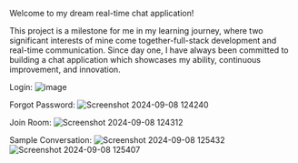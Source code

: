 ﻿Welcome to my dream real-time chat application! 

This project is a milestone for me in my learning journey, where two significant interests of mine come together-full-stack development and real-time communication. Since day one, I have always been committed to building a chat application which showcases my ability, continuous improvement, and innovation.

Login:
![image](https://github.com/user-attachments/assets/b639413c-ba62-41df-b596-cbe74d4e54e8)

Forgot Password:
![Screenshot 2024-09-08 124240](https://github.com/user-attachments/assets/46dfe756-5a57-4b8d-b720-c45e68881321)

Join Room:
![Screenshot 2024-09-08 124312](https://github.com/user-attachments/assets/caa88a93-9208-477a-b566-e2e5534b9c1f)

Sample Conversation:
![Screenshot 2024-09-08 125432](https://github.com/user-attachments/assets/a7488485-329c-4f26-ba9a-2c89340ca4c9)![Screenshot 2024-09-08 125407](https://github.com/user-attachments/assets/8d8de5e5-1ed0-4836-a639-8b763fb3fc37)
